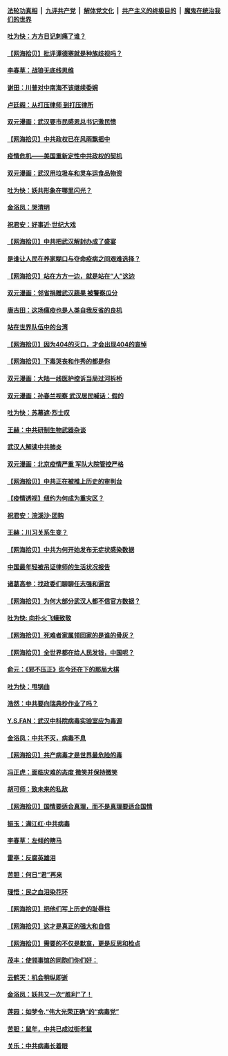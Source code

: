 ####  [法轮功真相](../../../../basic/blob/master/README.md?t=04131330) &nbsp;|&nbsp; [九评共产党](../../../../9ping.md/blob/master/README.md?t=04131330) &nbsp;|&nbsp; [解体党文化](../../../../jtdwh.md/blob/master/README.md?t=04131330)  &nbsp;|&nbsp; [共产主义的终极目的](../../../../gczydzjmd.md/blob/master/README.md?t=04131330) &nbsp;|&nbsp; [魔鬼在统治我们的世界](../../../../mgztzwmdsj.md/blob/master/README.md?t=04131330) 

#### [吐为快：方方日记刺痛了谁？](../pages/nsc993/n12023156.md?t=04131330) 

#### [【网海拾贝】批评谭德塞就是种族歧视吗？](../pages/nsc993/n12022858.md?t=04131330) 

#### [李春草：战狼无底线思维](../pages/nsc993/n12022088.md?t=04131330) 

#### [谢田：川普对中南海不该继续委婉](../pages/nsc993/n12021089.md?t=04131330) 

#### [卢廷阁：从打压律师 到打压律所](../pages/nsc993/n12019704.md?t=04131330) 

#### [双元漫画：武汉要市民感恩总书记激民愤](../pages/nsc993/n12004567.md?t=04131330) 

#### [【网海拾贝】中共政权已在风雨飘摇中](../pages/nsc993/n12018736.md?t=04131330) 

#### [疫情危机——美国重新定性中共政权的契机](../pages/nsc993/n12017853.md?t=04131330) 

#### [双元漫画：武汉用垃圾车和灵车运食品物资](../pages/nsc993/n12004554.md?t=04131330) 

#### [吐为快：妖共形象在哪里闪光？](../pages/nsc993/n12015803.md?t=04131330) 

#### [金浴凤：哭清明](../pages/nsc993/n12015788.md?t=04131330) 

#### [祝君安：好事近·世纪大戏](../pages/nsc993/n12015773.md?t=04131330) 

#### [【网海拾贝】中共把武汉解封办成了盛宴](../pages/nsc993/n12015719.md?t=04131330) 

#### [是谁让人民在养家糊口与夺命疫病之间艰难选择？](../pages/nsc993/n12015203.md?t=04131330) 

#### [【网海拾贝】站在方方一边，就是站在“人”这边](../pages/nsc993/n12013340.md?t=04131330) 

#### [双元漫画：邻省捐赠武汉蔬果 被警察瓜分](../pages/nsc993/n12004526.md?t=04131330) 

#### [唐吉田：这场瘟疫也是人类自我反省的良机](../pages/nsc993/n12011969.md?t=04131330) 

#### [站在世界队伍中的台湾](../pages/nsc993/n12011026.md?t=04131330) 

#### [【网海拾贝】因为404的灭口，才会出现404的哀悼](../pages/nsc993/n12011258.md?t=04131330) 

#### [【网海拾贝】下毒哭丧和作秀的都是你](../pages/nsc993/n12010425.md?t=04131330) 

#### [双元漫画：大陆一线医护控诉当局过河拆桥](../pages/nsc993/n12004471.md?t=04131330) 

#### [双元漫画：孙春兰视察 武汉居民喊话：假的](../pages/nsc993/n12004452.md?t=04131330) 

#### [吐为快：苏幕遮·烈士叹](../pages/nsc993/n12006125.md?t=04131330) 

#### [王赫：中共研制生物武器杂谈](../pages/nsc993/n12005642.md?t=04131330) 

#### [武汉人解读中共肺炎](../pages/nsc993/n12001343.md?t=04131330) 

#### [双元漫画：北京疫情严重 军队大院管控严格](../pages/nsc993/n12002624.md?t=04131330) 

#### [【网海拾贝】中共正在被推上历史的审判台](../pages/nsc993/n12002620.md?t=04131330) 

#### [【疫情透视】纽约为何成为重灾区？](../pages/nsc993/n12001518.md?t=04131330) 

#### [祝君安：浣溪沙·团购](../pages/nsc993/n12002413.md?t=04131330) 

#### [王赫：川习关系生变？](../pages/nsc993/n11999519.md?t=04131330) 

#### [【网海拾贝】中共为何开始发布无症状感染数据](../pages/nsc993/n11997270.md?t=04131330) 

#### [中国最年轻被吊证律师的生活状况报告](../pages/nsc993/n11995095.md?t=04131330) 

#### [诸葛高参：找政委们聊聊任志强和逼宫](../pages/nsc993/n11993193.md?t=04131330) 

#### [【网海拾贝】为何大部分武汉人都不信官方数据？](../pages/nsc993/n11994015.md?t=04131330) 

#### [吐为快: 向扑火飞蛾致敬](../pages/nsc993/n11993324.md?t=04131330) 

#### [【网海拾贝】死难者家属领回家的是谁的骨灰？](../pages/nsc993/n11990938.md?t=04131330) 

#### [【网海拾贝】全世界都在给人民发钱，中国呢？](../pages/nsc993/n11989723.md?t=04131330) 

#### [俞元：《邪不压正》迄今还在下的那局大棋](../pages/nsc993/n11989162.md?t=04131330) 

#### [吐为快：甩锅曲](../pages/nsc993/n11988323.md?t=04131330) 

#### [浩然：中共要向瑞典抄作业了吗？](../pages/nsc993/n11988046.md?t=04131330) 

#### [Y.S.FAN：武汉中科院病毒实验室应为毒源](../pages/nsc993/n11987185.md?t=04131330) 

#### [金浴凤：中共不灭，病毒不息](../pages/nsc993/n11984947.md?t=04131330) 

#### [【网海拾贝】共产病毒才是世界最危险的毒](../pages/nsc993/n11984863.md?t=04131330) 

#### [冯正虎：面临灾难的态度 微笑并保持微笑](../pages/nsc993/n11984764.md?t=04131330) 

#### [胡可师：致未来的私敌](../pages/nsc993/n11984718.md?t=04131330) 

#### [【网海拾贝】国情要适合真理，而不是真理要适合国情](../pages/nsc993/n11982864.md?t=04131330) 

#### [振玉：满江红·中共病毒](../pages/nsc993/n11976805.md?t=04131330) 

#### [李春草：左倾的瞎马](../pages/nsc993/n11976792.md?t=04131330) 

#### [雷亭：反腐英雄泪](../pages/nsc993/n11976283.md?t=04131330) 

#### [苦胆：何日“君”再来](../pages/nsc993/n11976469.md?t=04131330) 

#### [理悟：民之血泪染花环](../pages/nsc993/n11976262.md?t=04131330) 

#### [【网海拾贝】把他们写上历史的耻辱柱](../pages/nsc993/n11975802.md?t=04131330) 

#### [【网海拾贝】这才是真正的强大和自信](../pages/nsc993/n11973195.md?t=04131330) 

#### [【网海拾贝】需要的不仅是默哀，更是反思和检点](../pages/nsc993/n11969417.md?t=04131330) 

#### [茂丰：使领事馆的同胞们你们好：](../pages/nsc993/n11966111.md?t=04131330) 

#### [云鹤天：机会稍纵即逝](../pages/nsc993/n11966095.md?t=04131330) 

#### [金浴凤：妖共又一次“胜利”了！](../pages/nsc993/n11964685.md?t=04131330) 

#### [莲园：如梦令.“伟大光荣正确”的“病毒党”](../pages/nsc993/n11964567.md?t=04131330) 

#### [苦胆：鼠年，中共已成过街老鼠](../pages/nsc993/n11963931.md?t=04131330) 

#### [关乐：中共病毒长着眼](../pages/nsc993/n11963008.md?t=04131330) 


